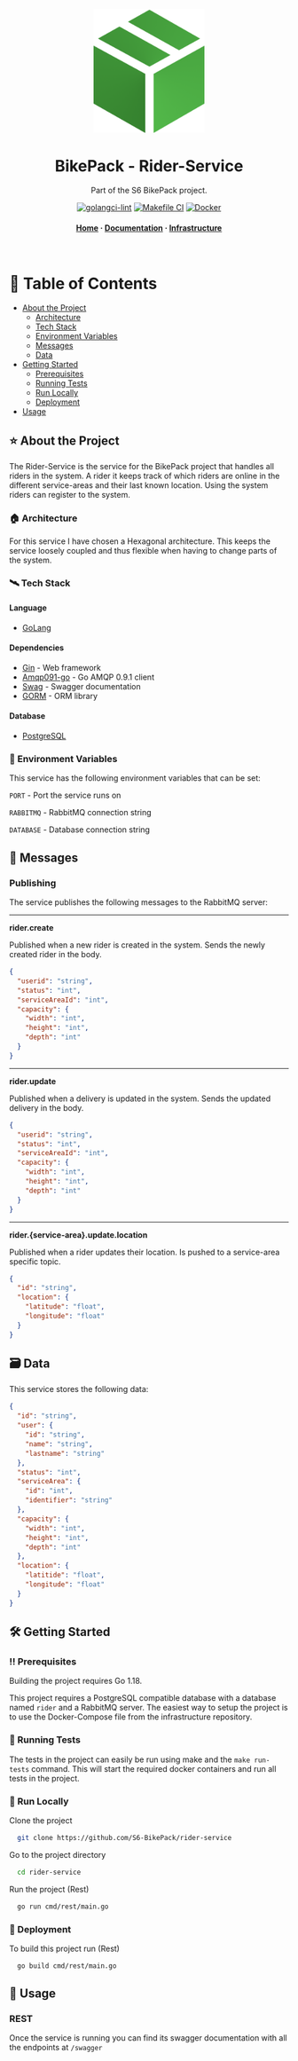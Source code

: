 <div align="center">
  <a href="https://github.com/S6-BikePack">
    <img src="assets/logo.png" alt="logo" width="200" height="auto" />
  </a>
  <h1>BikePack - Rider-Service</h1>

  <p>
    Part of the S6 BikePack project.
  </p>


<!-- Badges -->
[![golangci-lint](https://github.com/S6-BikePack/rider-service/actions/workflows/golangci-lint.yml/badge.svg)](https://github.com/S6-BikePack/rider-service/actions/workflows/golangci-lint.yml)
[![Makefile CI](https://github.com/S6-BikePack/rider-service/actions/workflows/run-tests.yml/badge.svg)](https://github.com/S6-BikePack/rider-service/actions/workflows/run-tests.yml)
[![Docker](https://github.com/S6-BikePack/rider-service/actions/workflows/docker-publish.yml/badge.svg)](https://github.com/S6-BikePack/rider-service/actions/workflows/docker-publish.yml)

<h4>
    <a href="https://github.com/S6-BikePack">Home</a>
  <span> · </span>
    <a href="https://github.com/S6-BikePack/rider-service#-about-the-project">Documentation</a>
  <span> · </span>
    <a href="https://github.com/S6-BikePack/infrastructure#-about-the-project">Infrastructure</a>
  </h4>
</div>

<br />

<!-- Table of Contents -->
# 📓 Table of Contents

- [About the Project](#-about-the-project)
    * [Architecture](#-architecture)
    * [Tech Stack](#%EF%B8%8F-tech-stack)
    * [Environment Variables](#-environment-variables)
    * [Messages](#-messages)
    * [Data](#-data)
- [Getting Started](%EF%B8%8F-getting-started)
    * [Prerequisites](%EF%B8%8F-prerequisites)
    * [Running Tests](#-running-tests)
    * [Run Locally](#-run-locally)
    * [Deployment](#-deployment)
- [Usage](#-usage)



<!-- About the Project -->
## ⭐ About the Project

The Rider-Service is the service for the BikePack project that handles all riders in the system. 
A rider it keeps track of which riders are online in the different service-areas and their last known location.
Using the system riders can register to the system.

<!-- Architecture -->
### 🏠 Architecture
For this service I have chosen a Hexagonal architecture. This keeps the service loosely coupled and thus flexible when having to change parts of the system.

<!-- TechStack -->
### 🛰️ Tech Stack
#### Language
  <ul>
    <li><a href="https://go.dev/">GoLang</a></li>
</ul>

#### Dependencies
  <ul>
    <li><a href="https://github.com/gin-gonic/gin">Gin</a><span> - Web framework</span></li>
    <li><a href="https://github.com/gin-gonic/gin">Amqp091-go</a><span> - Go AMQP 0.9.1 client</span></li>
    <li><a href="https://github.com/swaggo/swag">Swag</a><span> - Swagger documentation</span></li>
    <li><a href="https://gorm.io/index.html">GORM</a><span> - ORM library</span></li>
  </ul>

#### Database
  <ul>
    <li><a href="https://www.postgresql.org/">PostgreSQL</a></li>
</ul>

<!-- Env Variables -->
### 🔑 Environment Variables

This service has the following environment variables that can be set:

`PORT` - Port the service runs on

`RABBITMQ` - RabbitMQ connection string

`DATABASE` - Database connection string

<!-- Messages -->
## 📨 Messages

### Publishing
The service publishes the following messages to the RabbitMQ server:

---
**rider.create**

Published when a new rider is created in the system.
Sends the newly created rider in the  body.

```json
{
  "userid": "string", 
  "status": "int",
  "serviceAreaId": "int",
  "capacity": {
    "width": "int",
    "height": "int",
    "depth": "int"
  }
}
```



---
**rider.update**

Published when a delivery is updated in the system.
Sends the updated delivery in the  body.

```json
{
  "userid": "string", 
  "status": "int",
  "serviceAreaId": "int",
  "capacity": {
    "width": "int",
    "height": "int",
    "depth": "int"
  }
}
```



---
**rider.{service-area}.update.location**

Published when a rider updates their location.
Is pushed to a service-area specific topic.

```json
{
  "id": "string", 
  "location": {
    "latitude": "float",
    "longitude": "float"
  }
}
```

<!-- Data -->

##  🗃️ Data

This service stores the following data:

```json
{
  "id": "string", 
  "user": {
    "id": "string",
    "name": "string",
    "lastname": "string"
  },
  "status": "int",
  "serviceArea": {
    "id": "int",
    "identifier": "string"
  },
  "capacity": {
    "width": "int",
    "height": "int",
    "depth": "int"
  },
  "location": {
    "latitide": "float",
    "longitude": "float"
  }
}
```

<!-- Getting Started -->
## 	🛠️ Getting Started

<!-- Prerequisites -->
### ‼️ Prerequisites

Building the project requires Go 1.18.

This project requires a PostgreSQL compatible database with a database named `rider` and a RabbitMQ server.
The easiest way to setup the project is to use the Docker-Compose file from the infrastructure repository.

<!-- Running Tests -->
### 🧪 Running Tests

The tests in the project can easily be run using make and the `make run-tests` command. This will start the required docker containers and run all tests in the project.

<!-- Run Locally -->
### 🏃 Run Locally

Clone the project

```bash
  git clone https://github.com/S6-BikePack/rider-service
```

Go to the project directory

```bash
  cd rider-service
```

Run the project (Rest)

```bash
  go run cmd/rest/main.go
```


<!-- Deployment -->
### 🚀 Deployment

To build this project run (Rest)

```bash
  go build cmd/rest/main.go
```


<!-- Usage -->
## 👀 Usage

### REST
Once the service is running you can find its swagger documentation with all the endpoints at `/swagger`
